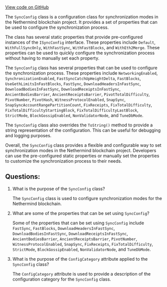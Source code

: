 [View code on GitHub](https://github.com/nethermindeth/nethermind/Nethermind.Blockchain/Synchronization/SyncConfig.cs)

The `SyncConfig` class is a configuration class for synchronization modes in the Nethermind blockchain project. It provides a set of properties that can be used to configure the synchronization process. 

The class has several static properties that provide pre-configured instances of the `ISyncConfig` interface. These properties include `Default`, `WithFullSyncOnly`, `WithFastSync`, `WithFastBlocks`, and `WithEth2Merge`. These properties can be used to quickly configure the synchronization process without having to manually set each property.

The `SyncConfig` class has several properties that can be used to configure the synchronization process. These properties include `NetworkingEnabled`, `SynchronizationEnabled`, `FastSyncCatchUpHeightDelta`, `FastBlocks`, `UseGethLimitsInFastBlocks`, `FastSync`, `DownloadHeadersInFastSync`, `DownloadBodiesInFastSync`, `DownloadReceiptsInFastSync`, `AncientBodiesBarrier`, `AncientReceiptsBarrier`, `PivotTotalDifficulty`, `PivotNumber`, `PivotHash`, `WitnessProtocolEnabled`, `SnapSync`, `SnapSyncAccountRangePartitionCount`, `FixReceipts`, `FixTotalDifficulty`, `FixTotalDifficultyStartingBlock`, `FixTotalDifficultyLastBlock`, `StrictMode`, `BlockGossipEnabled`, `NonValidatorNode`, and `TuneDbMode`.

The `SyncConfig` class also overrides the `ToString()` method to provide a string representation of the configuration. This can be useful for debugging and logging purposes.

Overall, the `SyncConfig` class provides a flexible and configurable way to set synchronization modes in the Nethermind blockchain project. Developers can use the pre-configured static properties or manually set the properties to customize the synchronization process to their needs.
## Questions: 
 1. What is the purpose of the `SyncConfig` class?
    
    The `SyncConfig` class is used to configure synchronization modes for the Nethermind blockchain.

2. What are some of the properties that can be set using `SyncConfig`?

    Some of the properties that can be set using `SyncConfig` include `FastSync`, `FastBlocks`, `DownloadHeadersInFastSync`, `DownloadBodiesInFastSync`, `DownloadReceiptsInFastSync`, `AncientBodiesBarrier`, `AncientReceiptsBarrier`, `PivotNumber`, `WitnessProtocolEnabled`, `SnapSync`, `FixReceipts`, `FixTotalDifficulty`, `StrictMode`, `BlockGossipEnabled`, `NonValidatorNode`, and `TuneDbMode`.

3. What is the purpose of the `ConfigCategory` attribute applied to the `SyncConfig` class?

    The `ConfigCategory` attribute is used to provide a description of the configuration category for the `SyncConfig` class.